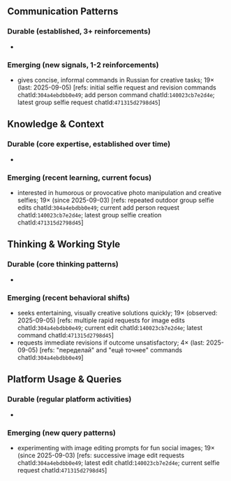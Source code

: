 ## Communication Patterns
### Durable (established, 3+ reinforcements)
-

### Emerging (new signals, 1-2 reinforcements)
- gives concise, informal commands in Russian for creative tasks; 19× (last: 2025-09-05) [refs: initial selfie request and revision commands chatId:`304a4ebdbb0e49`; add person command chatId:`140023cb7e2d4e`; latest group selfie request chatId:`471315d2798d45`]

## Knowledge & Context
### Durable (core expertise, established over time)
-

### Emerging (recent learning, current focus)
- interested in humorous or provocative photo manipulation and creative selfies; 19× (since 2025-09-03) [refs: repeated outdoor group selfie edits chatId:`304a4ebdbb0e49`; current add person request chatId:`140023cb7e2d4e`; latest group selfie creation chatId:`471315d2798d45`]

## Thinking & Working Style
### Durable (core thinking patterns)
-

### Emerging (recent behavioral shifts)
- seeks entertaining, visually creative solutions quickly; 19× (observed: 2025-09-05) [refs: multiple rapid requests for image edits chatId:`304a4ebdbb0e49`; current edit chatId:`140023cb7e2d4e`; latest command chatId:`471315d2798d45`]
- requests immediate revisions if outcome unsatisfactory; 4× (last: 2025-09-05) [refs: "переделай" and "ещё точнее" commands chatId:`304a4ebdbb0e49`]

## Platform Usage & Queries
### Durable (regular platform activities)
-

### Emerging (new query patterns)
- experimenting with image editing prompts for fun social images; 19× (since 2025-09-03) [refs: successive image edit requests chatId:`304a4ebdbb0e49`; latest edit chatId:`140023cb7e2d4e`; current selfie request chatId:`471315d2798d45`]